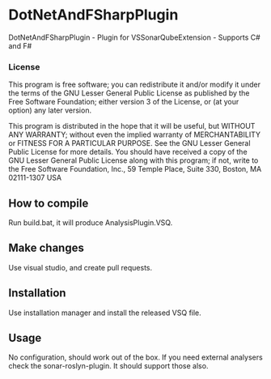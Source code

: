 DotNetAndFSharpPlugin
=========

DotNetAndFSharpPlugin - Plugin for VSSonarQubeExtension - Supports C# and F#

### License
This program is free software; you can redistribute it and/or modify it under the terms of the GNU Lesser General Public License as published by the Free Software Foundation; either version 3 of the License, or (at your option) any later version.

This program is distributed in the hope that it will be useful, but WITHOUT ANY WARRANTY; without even the implied warranty of MERCHANTABILITY or FITNESS FOR A PARTICULAR PURPOSE. See the GNU Lesser General Public License for more details. You should have received a copy of the GNU Lesser General Public License along with this program; if not, write to the Free Software Foundation, Inc., 59 Temple Place, Suite 330, Boston, MA 02111-1307 USA


## How to compile
Run build.bat, it will produce AnalysisPlugin.VSQ. 

## Make changes
Use visual studio, and create pull requests.

## Installation

Use installation manager and install the released VSQ file.

## Usage
No configuration, should work out of the box. If you need external analysers check the sonar-roslyn-plugin. It should support those also.
